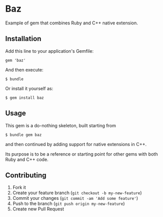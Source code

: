 # Baz

Example of gem that combines Ruby and C++ native extension.

## Installation

Add this line to your application's Gemfile:

    gem 'baz'

And then execute:

    $ bundle

Or install it yourself as:

    $ gem install baz

## Usage

This gem is a do-nothing skeleton, built starting from

    $ bundle gem baz

and then continued by adding support for native extensions in C++.

Its purpose is to be a reference or starting point
for other gems with both Ruby and C++ code.

## Contributing

1. Fork it
2. Create your feature branch (`git checkout -b my-new-feature`)
3. Commit your changes (`git commit -am 'Add some feature'`)
4. Push to the branch (`git push origin my-new-feature`)
5. Create new Pull Request
